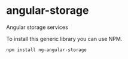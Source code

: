 # angular-storage
Angular storage services

To install this generic library you can use NPM.

```bash 
npm install ng-angular-storage
```
